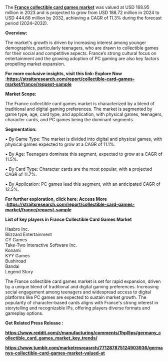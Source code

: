<p>The&nbsp;<strong><a href="https://straitsresearch.com/report/collectible-card-games-market/france">France collectible card games market</a></strong> was valued at USD 168.95 million in 2023 and is projected to grow from USD 188.72 million in 2024 to USD 444.68 million by 2032, achieving a CAGR of 11.3% during the forecast period (2024&ndash;2032).</p>
<p><strong>Overview:</strong></p>
<p>The market's growth is driven by increasing interest among younger demographics, particularly teenagers, who are drawn to collectible games for their social and competitive aspects. France&rsquo;s strong cultural focus on entertainment and the growing adoption of PC gaming are also key factors propelling market expansion.</p>
<p><strong>For more exclusive insights, visit this link: Explore Now :<a href="https://straitsresearch.com/report/collectible-card-games-market/france/request-sample">https://straitsresearch.com/report/collectible-card-games-market/france/request-sample</a>&nbsp;</strong></p>
<p><strong>Market Scope:</strong></p>
<p>The France collectible card games market is characterized by a blend of traditional and digital gaming preferences. The market is segmented by game type, age, card type, and application, with physical games, teenagers, character cards, and PC games being the dominant segments.</p>
<p><strong>Segmentation:</strong></p>
<p>&bull; By Game Type: The market is divided into digital and physical games, with physical games expected to grow at a CAGR of 11.1%.</p>
<p>&bull; By Age: Teenagers dominate this segment, expected to grow at a CAGR of 11.5%.</p>
<p>&bull; By Card Type: Character cards are the most popular, with a projected CAGR of 11.7%.</p>
<p>&bull; By Application: PC games lead this segment, with an anticipated CAGR of 12.5%.</p>
<p><strong>For further exploration, click here: Access More :<a href="https://straitsresearch.com/report/collectible-card-games-market/france/request-sample">https://straitsresearch.com/report/collectible-card-games-market/france/request-sample</a>&nbsp;</strong></p>
<p><strong>List of key players in France Collectible Card Games Market</strong></p>
<p>Hasbro Inc.<br />Blizzard Entertainment<br />CY Games<br />Take-Two Interactive Software Inc.<br />Konami<br />KYY Games<br />Bushiroad<br />Bandai<br />Legend Story</p>
<p>The France collectible card games market is set for rapid expansion, driven by a unique blend of traditional and digital gaming preferences. Increasing social engagement among teenagers and widespread access to digital platforms like PC games are expected to sustain market growth. The popularity of character-based cards aligns with France's strong interest in storytelling and recognizable IPs, offering players diverse formats and gameplay options.</p>
<p><strong>Get Related Press Release :</strong></p>
<p><strong><a href="https://www.reddit.com/r/manufacturing/comments/1hpl5ps/germany_collectible_card_games_market_key_trends/">https://www.reddit.com/r/manufacturing/comments/1hpl5ps/germany_collectible_card_games_market_key_trends/</a></strong></p>
<p><strong><a href="https://www.tumblr.com/marketresreasrch/771287875124903936/germanys-collectible-card-games-market-valued-at">https://www.tumblr.com/marketresreasrch/771287875124903936/germanys-collectible-card-games-market-valued-at</a><br /></strong></p>
